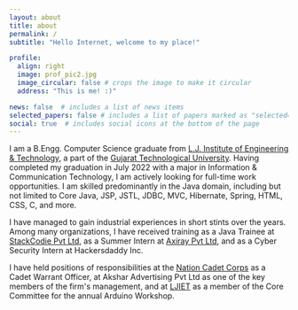 ```yaml
---
layout: about
title: about
permalink: /
subtitle: "Hello Internet, welcome to my place!"

profile:
  align: right
  image: prof_pic2.jpg
  image_circular: false # crops the image to make it circular
  address: "This is me! :)"

news: false  # includes a list of news items
selected_papers: false # includes a list of papers marked as "selected={true}"
social: true  # includes social icons at the bottom of the page
---
```


I am a B.Engg. Computer Science graduate from [L.J. Institute of Engineering & Technology](https://www.ljku.edu.in/), a part of the [Gujarat Technological University](https://www.gtu.ac.in/). Having completed my graduation in July 2022 with a major in Information & Communication Technology, I am actively looking for full-time work opportunities. I am skilled predominantly in the Java domain, including but not limited to Core Java, JSP, JSTL, JDBC, MVC, Hibernate, Spring, HTML, CSS, C, and more.

I have managed to gain industrial experiences in short stints over the years. Among many organizations, I have received training as a Java Trainee at [StackCodie Pvt Ltd](https://www.stackcodie.com/), as a Summer Intern at [Axiray Pvt Ltd](http://axisray.in), and as a Cyber Security Intern at Hackersdaddy Inc.

I have held positions of responsibilities at the [Nation Cadet Corps](https://indiancc.nic.in/) as a Cadet Warrant Officer, at Akshar Advertising Pvt Ltd as one of the key members of the firm's management, and at [LJIET](https://www.ljku.edu.in/) as a member of the Core Committee for the annual Arduino Workshop.
